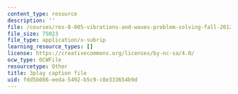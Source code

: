 ```yaml
---
content_type: resource
description: ''
file: /courses/res-8-005-vibrations-and-waves-problem-solving-fall-2012/fdd5b086eeda5492b5c9c8e333654b9d_YbFgNsM6r44.vtt
file_size: 75023
file_type: application/x-subrip
learning_resource_types: []
license: https://creativecommons.org/licenses/by-nc-sa/4.0/
ocw_type: OCWFile
resourcetype: Other
title: 3play caption file
uid: fdd5b086-eeda-5492-b5c9-c8e333654b9d
---
```

